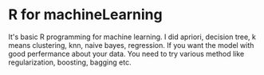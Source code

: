 # R for machineLearning

It's basic R programming for machine learning.
I did apriori, decision tree, k means clustering, knn, naive bayes, regression.
If you want the model with good perfermance about your data. 
You need to try various method like regularization, boosting, bagging etc.
